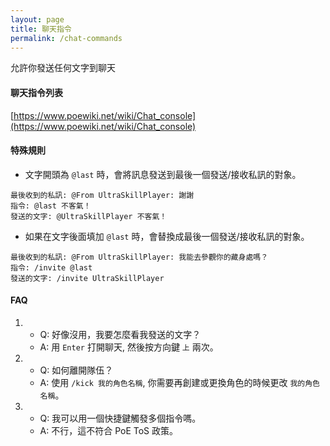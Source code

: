 ```yaml
---
layout: page
title: 聊天指令
permalink: /chat-commands
---
```



允許你發送任何文字到聊天

#### 聊天指令列表 ####
[https://www.poewiki.net/wiki/Chat_console](https://www.poewiki.net/wiki/Chat_console)

#### 特殊規則 ####
- 文字開頭為 `@last` 時，會將訊息發送到最後一個發送/接收私訊的對象。
```
最後收到的私訊: @From UltraSkillPlayer: 謝謝
指令: @last 不客氣！
發送的文字: @UltraSkillPlayer 不客氣！
```
- 如果在文字後面填加 `@last` 時，會替換成最後一個發送/接收私訊的對象。
```
最後收到的私訊: @From UltraSkillPlayer: 我能去參觀你的藏身處嗎？
指令: /invite @last
發送的文字: /invite UltraSkillPlayer
```

#### FAQ ####
1. - Q: 好像沒用，我要怎麼看我發送的文字？
   - A: 用 `Enter` 打開聊天, 然後按方向鍵 `上` 兩次。
2. - Q: 如何離開隊伍？
   - A: 使用 `/kick 我的角色名稱`, 你需要再創建或更換角色的時候更改 `我的角色名稱`。
3. - Q: 我可以用一個快捷鍵觸發多個指令嗎。
   - A: 不行，這不符合 PoE ToS 政策。